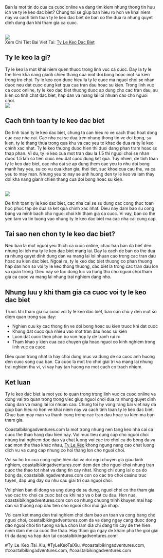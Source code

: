 <p>Ban la mot tin do cua ca cuoc online va dang tim kiem nhung thong tin huu ich ve ty le keo dac biet? Chung toi se giup ban hieu ro hon ve khai niem nay va cach tinh toan ty le keo dac biet de ban co the dua ra nhung quyet dinh dung dan khi tham gia ca cuoc.</p><br><img src="https://coastalbikingadventures.com/wp-content/uploads/2025/02/ty-le-keo-dac-biet-3.jpg"></br>
Xem Chi Tiet Bai Viet Tai: <a href="https://coastalbikingadventures.com/ty-le-keo-dac-biet/">Ty Le Keo Dac Biet</a><h2>Ty le keo la gi?</h2><p>Ty le keo la mot khai niem quen thuoc trong linh vuc ca cuoc. Day la ty le the hien kha nang gianh chien thang cua mot doi bong hoac mot su kien trong tro choi. Ty le keo con duoc hieu la ty le cuoc ma nguoi choi se nhan duoc neu dat cuoc dung ket qua cua tran dau hoac su kien. Trong linh vuc ca cuoc online, ty le keo dac biet thuong duoc ap dung cho cac tran dau, su kien co tinh chat dac biet, hap dan va mang lai loi nhuan cao cho nguoi choi.<br><img src="https://coastalbikingadventures.com/wp-content/uploads/2025/02/keo-rung-1.jpg"></br><h2>Cach tinh toan ty le keo dac biet</h2><p>De tinh toan ty le keo dac biet, chung ta can hieu ro ve cach thuc hoat dong cua cac nha cai. Cac nha cai se dua tren nhung thong tin ve doi bong, su kien, ty le thang thua trong qua khu va cac yeu to khac de dua ra ty le keo chinh xac nhat. Ty le keo thuong duoc hien thi duoi dang phan tram hoac so thap phan. Vi du, ty le keo cua mot tran dau la 1.5 thi nguoi choi se nhan duoc 1.5 lan so tien cuoc neu dat cuoc dung ket qua. Tuy nhien, de tinh toan ty le keo dac biet, cac nha cai se ap dung them cac yeu to nhu doi bong manh hay yeu, su co vu cua khan gia, thoi tiet, suc khoe cua cau thu, va ca yeu to may man. Nhung yeu to nay se anh huong den ty le keo va lam thay doi kha nang gianh chien thang cua doi bong hoac su kien.</p><br><img src="https://coastalbikingadventures.com/wp-content/uploads/2025/02/ty-le-keo-dac-biet-1.jpg"></br><p>De tinh toan ty le keo dac biet, cac nha cai se su dung cac cong thuc toan hoc phuc tap de dua ra ket qua chinh xac nhat. Dieu nay dam bao su cong bang va minh bach cho nguoi choi khi tham gia ca cuoc. Vi vay, ban co the yen tam va tin tuong vao nhung ty le keo dac biet ma cac nha cai cung cap.<h2>Tai sao nen chon ty le keo dac biet?</h2><p>Neu ban la mot nguoi yeu thich ca cuoc online, chac han ban da biet den nhung loi ich ma ty le keo dac biet mang lai. Day la cach de ban co the dua ra nhung quyet dinh dung dan va mang lai loi nhuan cao trong cac tran dau hoac su kien dac biet. Ngoai ra, ty le keo dac biet thuong co phan thuong hap dan hon so voi ty le keo thong thuong, dac biet la trong cac tran dau lon va quan trong. Dieu nay se tao dong luc va hung thu cho nguoi choi tham gia ca cuoc va mang lai nhung trai nghiem dang nho.</p><h2>Nhung luu y khi tham gia ca cuoc voi ty le keo dac biet</h2><p>Truoc khi tham gia ca cuoc voi ty le keo dac biet, ban can chu y den mot so diem quan trong sau day:<ul>
<li>Nghien cuu ky cac thong tin ve doi bong hoac su kien truoc khi dat cuoc</li>
<li>Khong dat cuoc qua nhieu vao mot tran dau hoac su kien</li>
<li>Luon dat cuoc theo phan bo von hop ly de tranh rui ro</li>
<li>Tham khao y kien cua cac chuyen gia hoac nguoi co kinh nghiem trong linh vuc ca cuoc</li>
</ul><p>Dieu quan trong nhat la hay choi dung muc va dung de ca cuoc anh huong den cuoc song cua ban. Ca cuoc la mot tro choi giai tri va mang lai nhung trai nghiem thu vi, vi vay hay tan huong no mot cach co trach nhiem.</p><h2>Ket luan</h2><p>Ty le keo dac biet la mot yeu to quan trong trong linh vuc ca cuoc online va dong vai tro quan trong trong viec giup nguoi choi dua ra nhung quyet dinh dung dan va mang lai loi nhuan cao. Chung toi hy vong rang bai viet nay da giup ban hieu ro hon ve khai niem nay va cach tinh toan ty le keo dac biet. Chuc ban may man va thanh cong trong cac tran dau hoac su kien ma ban tham gia.</p><p>Coastalbikingadventures.com la mot trong nhung nen tang keo nha cai ca cuoc the thao hang dau hien nay. Voi muc tieu cung cap cho nguoi choi nhung trai nghiem doc dao va chat luong voi cac tro choi ca do bong da va cac mon the thao khac nhau, <a href="https://coastalbikingadventures.com/">Ty Le Keo</a> khong ngung nang cao chat luong dich vu va cung cap nhung co hoi thang lon cho nguoi choi. 

Voi su ho tro cua cong nghe hien dai va doi ngu chuyen gia giau kinh nghiem, coastalbikingadventures.com dem den cho nguoi choi nhung tran cuoc the thao tot nhat va dang tin cay nhat. Khong chi dung lai o ca do bong da, coastalbikingadventures.com con co cac tro choi casino truc tuyen, dap ung day du nhu cau giai tri cua nguoi choi.

Voi phien ban di dong va ung dung de su dung, nguoi choi co the tham gia vao cac tro choi ca cuoc bat cu khi nao va o bat cu dau. Hon nua, coastalbikingadventures.com con co nhung chuong trinh khuyen mai hap dan va thuong nap dau tien cho nguoi choi moi gia nhap.

Voi cam ket mang den trai nghiem choi dam bao an toan va cong bang cho nguoi choi, coastalbikingadventures.com da va dang ngay cang duoc dong dao nguoi choi tin tuong va lua chon lam dia chi dang tin cay de the hien niem dam me ca cuoc the thao. Hay tham gia ngay de kham pha the gioi giai tri da dang va hap dan tai coastalbikingadventures.com!</p>
#Ty_Le_Keo_Tai_Xiu, #TyLeKeoTaiXiu, #coastalbikingadventures.com, #coastalbikingadventures.com, #coastalbikingadventures.com
